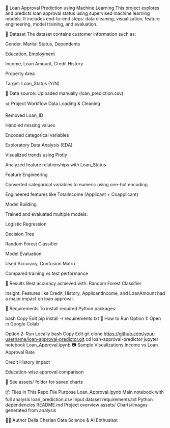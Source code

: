 🏦 Loan Approval Prediction using Machine Learning
This project explores and predicts loan approval status using supervised machine learning models. It includes end-to-end steps: data cleaning, visualization, feature engineering, model training, and evaluation.

📁 Dataset
The dataset contains customer information such as:

Gender, Marital Status, Dependents

Education, Employment

Income, Loan Amount, Credit History

Property Area

Target: Loan_Status (Y/N)

📄 Data source: Uploaded manually (loan_prediction.csv)

📊 Project Workflow
Data Loading & Cleaning

Removed Loan_ID

Handled missing values

Encoded categorical variables

Exploratory Data Analysis (EDA)

Visualized trends using Plotly

Analyzed feature relationships with Loan_Status

Feature Engineering

Converted categorical variables to numeric using one-hot encoding

Engineered features like TotalIncome (Applicant + Coapplicant)

Model Building

Trained and evaluated multiple models:

Logistic Regression

Decision Tree

Random Forest Classifier

Model Evaluation

Used Accuracy, Confusion Matrix

Compared training vs test performance

🧪 Results
Best accuracy achieved with: Random Forest Classifier

Insight: Features like Credit_History, ApplicantIncome, and LoanAmount had a major impact on loan approval.

📌 Requirements
To install required Python packages:

bash
Copy
Edit
pip install -r requirements.txt
🚀 How to Run
Option 1: Open in Google Colab

Option 2: Run Locally
bash
Copy
Edit
git clone https://github.com/your-username/loan-approval-predictor.git
cd loan-approval-predictor
jupyter notebook Loan_Approval.ipynb
📷 Sample Visualizations
Income vs Loan Approval Rate

Credit History impact

Education-wise approval comparison

📁 See assets/ folder for saved charts

📦 Files in This Repo
File	Purpose
Loan_Approval.ipynb	Main notebook with full analysis
loan_prediction.csv	Input dataset
requirements.txt	Python dependencies
README.md	Project overview
assets/	Charts/images generated from analysis

👩‍💻 Author
Della Cherian
Data Science & AI Enthusiast
